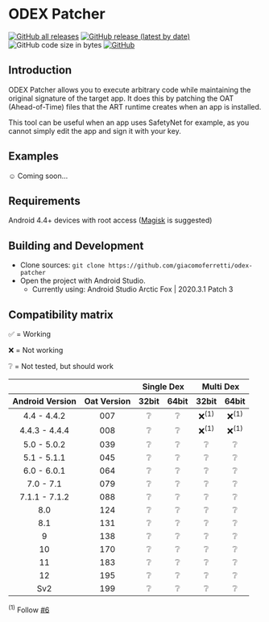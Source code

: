 # ODEX Patcher

[![GitHub all releases](https://img.shields.io/github/downloads/giacomoferretti/odex-patcher/total?color=success)](https://github.com/giacomoferretti/odex-patcher/releases/latest)
[![GitHub release (latest by date)](https://img.shields.io/github/v/release/giacomoferretti/odex-patcher)](https://github.com/giacomoferretti/odex-patcher/releases/latest)
![GitHub code size in bytes](https://img.shields.io/github/languages/code-size/giacomoferretti/odex-patcher)
[![GitHub](https://img.shields.io/github/license/giacomoferretti/odex-patcher?color=blue)](LICENSE)

## Introduction

ODEX Patcher allows you to execute arbitrary code while maintaining the original signature of the target app.
It does this by patching the OAT (Ahead-of-Time) files that the ART runtime creates when an app is installed.

This tool can be useful when an app uses SafetyNet for example, as you cannot simply edit the app and sign it with your key.

## Examples

☺️ Coming soon...

## Requirements

Android 4.4+ devices with root access ([Magisk](https://github.com/topjohnwu/Magisk) is suggested)

## Building and Development

- Clone sources: `git clone https://github.com/giacomoferretti/odex-patcher`
- Open the project with Android Studio.
  - Currently using: Android Studio Arctic Fox | 2020.3.1 Patch 3

## Compatibility matrix

<!--
Tested on:
Android Emulator 6.0 (23) x86
Lineage OS 17.1 (Android 10) arm
-->

✅ = Working

❌ = Not working

❔ = Not tested, but should work

<!--
| Android Version | Oat Version | Single Dex 32bit | Single Dex 64bit | Multi Dex 32bit | Multi Dex 64bit |
|:---------------:|:-----------:|:----------------:|:----------------:|:---------------:|:---------------:|
| 4.4 - 4.4.2     | 007         | ❔ | ❔ | ❌<sup>(1)</sup> | ❌<sup>(1)</sup> |
| 4.4.3 - 4.4.4   | 008         | ❔ | ❔ | ❌<sup>(1)</sup> | ❌<sup>(1)</sup> |
| 5.0 - 5.0.2     | 039         | ❔ | ❔ | ❔ | ❔ |
| 5.1 - 5.1.1     | 045         | ❔ | ❔ | ❔ | ❔ |
| 6.0 - 6.0.1     | 064         | ❔ | ❔ | ❔ | ❔ |
| 7.0 - 7.1       | 079         | ❔ | ❔ | ❔ | ❔ |
| 7.1.1 - 7.1.2   | 088         | ❔ | ❔ | ❔ | ❔ |
| 8.0             | 124         | ❔ | ❔ | ❔ | ❔ |
| 8.1             | 131         | ❔ | ❔ | ❔ | ❔ |
| 9               | 138         | ❔ | ❔ | ❔ | ❔ |
| 10              | 170         | ❔ | ❔ | ❔ | ❔ |
| 11              | 183         | ❔ | ❔ | ❔ | ❔ |
| 12              | 195         | ❔ | ❔ | ❔ | ❔ |
| Sv2             | 199         | ❔ | ❔ | ❔ | ❔ |
-->

<table>
    <thead>
		<tr>
			<th colspan="2"></th>
			<th colspan="2">Single Dex</th>
			<th colspan="2">Multi Dex</th>
		</tr>
        <tr>
            <th>Android Version</th>
            <th>Oat Version</th>
            <th>32bit</th>
            <th>64bit</th>
            <th>32bit</th>
            <th>64bit</th>
        </tr>
    </thead>
	<tbody align="center">
		<tr>
			<td>4.4 - 4.4.2</td>
			<td>007</td>
			<td>❔</td>
			<td>❔</td>
			<td>❌<sup>(1)</sup></td>
			<td>❌<sup>(1)</sup></td>
		</tr>
		<tr>
			<td>4.4.3 - 4.4.4</td>
			<td>008</td>
			<td>❔</td>
			<td>❔</td>
			<td>❌<sup>(1)</sup></td>
			<td>❌<sup>(1)</sup></td>
		</tr>
		<tr>
			<td>5.0 - 5.0.2</td>
			<td>039</td>
			<td>❔</td>
			<td>❔</td>
			<td>❔</td>
			<td>❔</td>
		</tr>
		<tr>
			<td>5.1 - 5.1.1</td>
			<td>045</td>
			<td>❔</td>
			<td>❔</td>
			<td>❔</td>
			<td>❔</td>
		</tr>
		<tr>
			<td>6.0 - 6.0.1</td>
			<td>064</td>
			<td>❔</td>
			<td>❔</td>
			<td>❔</td>
			<td>❔</td>
		</tr>
		<tr>
			<td>7.0 - 7.1</td>
			<td>079</td>
			<td>❔</td>
			<td>❔</td>
			<td>❔</td>
			<td>❔</td>
		</tr>
		<tr>
			<td>7.1.1 - 7.1.2</td>
			<td>088</td>
			<td>❔</td>
			<td>❔</td>
			<td>❔</td>
			<td>❔</td>
		</tr>
		<tr>
			<td>8.0</td>
			<td>124</td>
			<td>❔</td>
			<td>❔</td>
			<td>❔</td>
			<td>❔</td>
		</tr>
		<tr>
			<td>8.1</td>
			<td>131</td>
			<td>❔</td>
			<td>❔</td>
			<td>❔</td>
			<td>❔</td>
		</tr>
		<tr>
			<td>9</td>
			<td>138</td>
			<td>❔</td>
			<td>❔</td>
			<td>❔</td>
			<td>❔</td>
		</tr>
		<tr>
			<td>10</td>
			<td>170</td>
			<td>❔</td>
			<td>❔</td>
			<td>❔</td>
			<td>❔</td>
		</tr>
		<tr>
			<td>11</td>
			<td>183</td>
			<td>❔</td>
			<td>❔</td>
			<td>❔</td>
			<td>❔</td>
		</tr>
		<tr>
			<td>12</td>
			<td>195</td>
			<td>❔</td>
			<td>❔</td>
			<td>❔</td>
			<td>❔</td>
		</tr>
		<tr>
			<td>Sv2</td>
			<td>199</td>
			<td>❔</td>
			<td>❔</td>
			<td>❔</td>
			<td>❔</td>
		</tr>
	</tbody>
</table>

<sup>(1)</sup> Follow [#6](https://github.com/giacomoferretti/odex-patcher/issues/6)